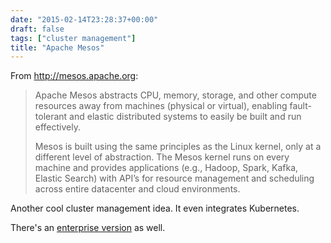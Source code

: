 ```yaml
---
date: "2015-02-14T23:28:37+00:00"
draft: false
tags: ["cluster management"]
title: "Apache Mesos"
---
```

From http://mesos.apache.org:

>Apache Mesos abstracts CPU, memory, storage, and other compute resources away from machines (physical or virtual), enabling fault-tolerant and elastic distributed systems to easily be built and run effectively.
>
>Mesos is built using the same principles as the Linux kernel, only at a different level of abstraction. The Mesos kernel runs on every machine and provides applications (e.g., Hadoop, Spark, Kafka, Elastic Search) with API’s for resource management and scheduling across entire datacenter and cloud environments.

Another cool cluster management idea. It even integrates Kubernetes.

There's an [enterprise version](https://mesosphere.com) as well.
